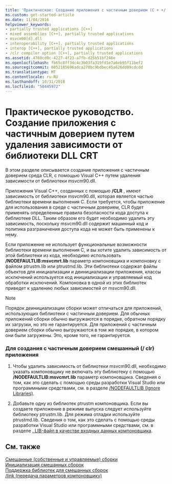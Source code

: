 ```yaml
---
title: 'Практическое: Создание приложения с частичным доверием (C + +/ CLI)'
ms.custom: get-started-article
ms.date: 11/04/2016
helpviewer_keywords:
- partially trusted applications [C++]
- mixed assemblies [C++], partially trusted applications
- msvcm90[d].dll
- interoperability [C++], partially trusted applications
- interop [C++], partially trusted applications
- /clr compiler option [C++], partially trusted applications
ms.assetid: 4760cd0c-4227-4f23-a7fb-d25b51bf246e
ms.openlocfilehash: fb65c8ff3dc4c3b03fa319fd1e7a6eb95f11bef2
ms.sourcegitcommit: 6052185696adca270bc9bdbec45a626dd89cdcdd
ms.translationtype: MT
ms.contentlocale: ru-RU
ms.lasthandoff: 10/31/2018
ms.locfileid: "50445972"
---
```

# <a name="how-to-create-a-partially-trusted-application-by-removing-dependency-on-the-crt-library-dll"></a>Практическое руководство. Создание приложения с частичным доверием путем удаления зависимости от библиотеки DLL CRT

В этом разделе описывается создание приложения с частичным доверием среда CLR, с помощью Visual C++ путем удаления зависимости от библиотеки msvcm90.dll.

Приложения Visual C++, созданных с помощью **/CLR** , имеют зависимость от библиотеки msvcm90.dll, которая является частью библиотеки времени выполнения C. Если требуется, чтобы приложение для использования в среде с частичным доверием, CLR будет применять определенные правила безопасности кода доступа к библиотеке DLL. Таким образом его будет необходимо удалить эту зависимость, поскольку msvcm90.dll содержит машинный код и политика разграничения доступа кода не может быть применены к нему.

Если приложение не использует функциональные возможности библиотеки времени выполнения C, и вы хотите удалить зависимость от этой библиотеки из кода, необходимо использовать **/NODEFAULTLIB:msvcmrt.lib** параметр компоновщика и компоновку с файлом ptrustm.lib или ptrustmd.lib. Эти библиотеки содержат файлы объектов для инициализации и деинициализации приложения, классы исключений используется код инициализации и управляемый код обработки исключений. Компоновка в одной из этих библиотек приведет к удалению любых зависимостей от msvcm90.dll.

> [!NOTE]
>  Порядок деинициализации сборки может отличаться для приложений, использующих библиотеки с частичным доверием. Для обычных приложений сборки обычно выгружаются в порядке, обратном порядку их загрузки, но это не гарантируется. Для приложений с частичным доверием сборки обычно выгружаются в том же порядке, в котором они были загружены. Это, кроме того, не гарантируется.

### <a name="to-create-a-partially-trusted-mixed-clr-application"></a>Для создания с частичным доверием смешанный (/ clr) приложения

1. Чтобы удалить зависимость от библиотеки msvcm90.dll, необходимо указать компоновщику не включать эту библиотеку с помощью **/NODEFAULTLIB:msvcmrt.lib** параметр компоновщика. Сведения о том, как это сделать с помощью среды разработки Visual Studio или программными средствами, см. в разделе [/NODEFAULTLIB (Ignore Libraries)](../build/reference/nodefaultlib-ignore-libraries.md).

1. Добавьте одну из библиотек ptrustm компоновщика. Если вы создаете приложение в режиме выпуска следует используйте библиотеку ptrustm.lib. Для режима отладки используйте ptrustmd.lib. Сведения о том, как это сделать с помощью среды разработки Visual Studio или программными средствами, см. в разделе [. LIB-файл в качестве входных данных компоновщика](../build/reference/dot-lib-files-as-linker-input.md).

## <a name="see-also"></a>См. также

[Смешанные (собственные и управляемые) сборки](../dotnet/mixed-native-and-managed-assemblies.md)<br/>
[Инициализация смешанных сборок](../dotnet/initialization-of-mixed-assemblies.md)<br/>
[Поддержка библиотек для смешанных сборок](../dotnet/library-support-for-mixed-assemblies.md)<br/>
[/link (передача параметров компоновщику)](../build/reference/link-pass-options-to-linker.md)
